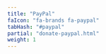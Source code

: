 ```yaml
---
title: "PayPal"
faIcon: "fa-brands fa-paypal"
tabHash: "#paypal"
partial: "donate-paypal.html"
weight: 1
---
```

